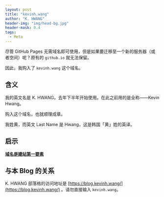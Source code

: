 ```yaml
---
layout: post
title: "kevinh.wang"
author: "K. HWANG"
header-img: "img/head-bg.jpg"
header-mask: 0.4
tags:
  - Meta
---
```


尽管 GitHub Pages 无需域名即可使用，但是如果要迁移至一个新的服务器（或者空间）呢？原有的 `github.io` 就无法保留。

因此，我购入了 `kevinh.wang` 这个域名。

## 含义

我的英文名是 K. HWANG，去年下半年开始使用。在此之前用的是全称——Kevin Hwang。

购入这个域名，也就顺理成章。

我姓黄，而英文 Last Name 是 Hwang，这是韩国「黄」姓的英译。

## 启示

**[域名是建站第一要素](https://www.tcdw.net/post/yu-ming-shi-jian-zhan-di-yao-su/)**

## 与本 Blog 的关系

K. HWANG 部落格的访问地址是 [https://blog.kevinh.wang/](https://blog.kevinh.wang/) 。请勿直接输入 `kevinh.wang`。